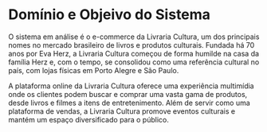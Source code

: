 # Domínio e Objeivo do Sistema

O sistema em análise é o e-commerce da Livraria Cultura, um dos principais nomes no mercado brasileiro de livros e produtos culturais. Fundada há 70 anos por Eva Herz, a Livraria Cultura começou de forma humilde na casa da família Herz e, com o tempo, se consolidou como uma referência cultural no país, com lojas físicas em Porto Alegre e São Paulo. 

A plataforma online da Livraria Cultura oferece uma experiência multimídia onde os clientes podem buscar e comprar uma vasta gama de produtos, desde livros e filmes a itens de entretenimento. Além de servir como uma plataforma de vendas, a Livraria Cultura promove eventos culturais e mantém um espaço diversificado para o público. 

